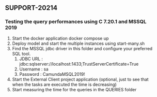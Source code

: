 ## SUPPORT-20214
### Testing the query performances using C 7.20.1 and MSSQL 2019 
1. Start the docker application docker compose up
2. Deploy model and start the multiple instances using start-many.sh
3. Find the MSSQL jdbc driver in this folder and configure your preferred SQL tool.
   1. JDBC URL : jdbc:sqlserver://localhost:1433;TrustServerCertificate=True
   2.  Username : sa
   3. Password : CamundaMSQL2019!
4. Start the External Client project application (optional, just to see that when the tasks are executed the time is decreasing)
5. Start measuring the time for the queries in the QUERIES folder
